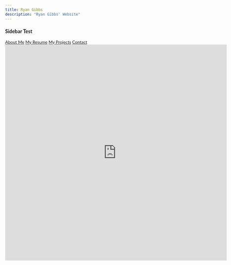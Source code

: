 ```yaml
---
title: Ryan Gibbs
description: "Ryan Gibbs' Website"
---
```


### Sidebar Test


<html>
<head>
<meta name="viewport" content="width=device-width, initial-scale=1">
<style>
body {
    font-family: "Lato", sans-serif;
}

.sidenav {
    width: 130px;
    position: fixed;
    z-index: 1;
    top: 20px;
    left: 10px;
    background: #eee;
    overflow-x: hidden;
    padding: 8px 0;
}

.sidenav a {
    padding: 6px 8px 6px 16px;
    text-decoration: none;
    font-size: 25px;
    color: #2196F3;
    display: block;
}

.sidenav a:hover {
    color: #064579;
}

.main {
    margin-left: 140px; /* Same width as the sidebar + left position in px */
    font-size: 28px; /* Increased text to enable scrolling */
    padding: 0px 10px;
}

@media screen and (max-height: 450px) {
    .sidenav {padding-top: 15px;}
    .sidenav a {font-size: 18px;}
}
</style>
</head>
<body>

<div class="sidenav">
  <a href="https://rjgibbs96.github.io">About Me</a>
  <a href="mypage.md">My Resume</a>
  <a href="projects.md">My Projects</a>
  <a href="#contact">Contact</a>
</div>


</body>
</html>

<html>
<iframe src="https://drive.google.com/drive/u/0/folders/16Jk966c88FE4lc4-UUuHxmDqnnmbFSAH" style="width:718px; height:700px;" frameborder="0"></iframe>
</html>
